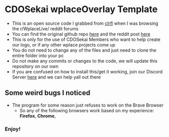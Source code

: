 # CDOSekai wplaceOverlay Template
- This is an open source code I grabbed from [clrfl](<https://github.com/clrfl>) when I was browsing the r/WplaceLive/ reddit forums
- You can find the original github repo [here](<https://github.com/clrfl/wplaceOverlay>) and the reddit post [here](<https://www.reddit.com/r/WplaceLive/comments/1me5ehv/i_developed_a_canvas_overlay_for_personal_use/>)
- This is only for the use of CDOSekai Members who want to help create our logo, or if any other wplace projects come up
- You do not need to change any of the files and just need to clone the entire folder into your pc
- Do not make any commits or changes to the code, we will update this repository on our own
- If you are confused on how to install this/get it working, join our Discord Server [here](<https://discord.gg/r6mbJwsFMd>) and we can help yall out there

## Some weird bugs I noticed
- The program for some reason just refuses to work on the Brave Browser
  - So any of the following browsers work based on my experience: **Firefox**, **Chrome**,

### Enjoy! 
